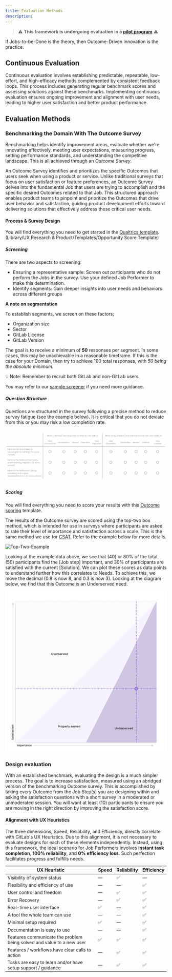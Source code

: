 ```yaml
---
title: Evaluation Methods
description:
---
```


>⚠️ **This framework is undergoing evaluation in a [pilot program](https://gitlab.com/gitlab-org/gitlab/-/iss️ues/477045)** ⚠️

If Jobs-to-be-Done is the theory, then Outcome-Driven Innovation is the practice.

## Continuous Evaluation

Continuous evaluation involves establishing predictable, repeatable, low-effort, and high-efficacy methods complemented by consistent feedback loops. This process includes generating regular benchmark scores and assessing solutions against these benchmarks. Implementing continuous evaluation ensures ongoing improvement and alignment with user needs, leading to higher user satisfaction and better product performance.

## Evaluation Methods

### Benchmarking the Domain With The Outcome Survey

Benchmarking helps identify improvement areas, evaluate whether we're innovating effectively, meeting user expectations, measuring progress, setting performance standards, and understanding the competitive landscape. This is all achieved through an _Outcome Survey_.

An Outcome Survey identifies and prioritizes the specific Outcomes that users seek when using a product or service. Unlike traditional surveys that focus on user satisfaction or feature preferences, an Outcome Survey delves into the fundamental Job that users are trying to accomplish and the specific desired Outcomes related to that Job. This structured approach enables product teams to pinpoint and prioritize the Outcomes that drive user behavior and satisfaction, guiding product development efforts toward delivering solutions that effectively address these critical user needs.

#### Process & Survey Design


You will find everything you need to get started in the [Qualtrics template](https://gitlab.eu.qualtrics.com/survey-builder/LS_2l5ektxWK1wFRuC/edit?ContextLibraryID=GR_6ziMa2ooJx4Y6SF). (Library/UX Research & Product/Templates/Opportunity Score Template)

##### Screening

There are two aspects to screening:

- Ensuring a representative sample: Screen out participants who do not perform the Jobs in the survey. Use your defined Job Performer to make this determination.
- Identify segments: Gain deeper insights into user needs and behaviors across different groups

**A note on segmentation**

To establish segments, we screen on these factors;

- Organization size
- Sector
- GitLab License
- GitLab Version

The goal is to receive a minimum of **50** responses per segment. In some cases, this may be unachievable in a reasonable timeframe. If this is the case for your Domain, then try to achieve 100 total responses, with _50 being the absolute minimum_.

💡 Note: Remember to recruit both GitLab and non-GitLab users.

You may refer to our [sample screener](https://docs.google.com/document/d/1sxhg6d3VPg0sxlUULgYPehnHXVvwx_lm2y5Xv9wn4sY/edit?usp=sharing) if you need more guidance.

##### Question Structure

Questions are structured in the survey following a precise method to reduce survey fatigue (see the example below). It is critical that you do not deviate from this or you may risk a low completion rate.

![Outcome Question structure](./JTBD_OutcomeSurvey_Question.png)

##### Scoring

You will find everything you need to score your results with this [Outcome scoring](https://docs.google.com/spreadsheets/d/109GZqTYPpOLpHLj-gwV_ldMFwIKa9MaaLPyLJ4kdoQs/edit?usp=sharing) template.

The results of the Outcome survey are scored using the top-two box method, which is intended for use in surveys where participants are asked to rate their level of importance and satisfaction across a scale. This is the same method we use for [CSAT](/handbook/sales/field-operations/user-success-operations/cs-ops-programs/nps-csat-scores/#scoring-methodology). Refer to the example below for more details.

![Top-Two-Example](/Top_Two_Box.png)

Looking at the example data above, we see that (40) or 80% of the total (50) participants find the [Job step] important, and 30% of participants are satisfied with the current [Solution]. We can plot these scores as data points to understand further how this correlates to Needs. To achieve this, we move the decimal (0.8 is now 8, and 0.3 is now 3). Looking at the diagram below, we find that this Outcome is an Underserved need.

![Needs_Plotting](./Needs_Plot.png)

### Design evaluation

With an established benchmark, evaluating the design is a much simpler process. The goal is to increase satisfaction, measured using an abridged version of the benchmarking Outcome survey. This is accomplished by taking every Outcome from the Job Step(s) you are designing within and asking the satisfaction questions with a short survey in a moderated or unmoderated session. You will want at least (10) participants to ensure you are moving in the right direction by improving the satisfaction score.

#### Alignment with UX Heuristics

The three dimensions, Speed, Reliability, and Efficiency, directly correlate with GitLab's UX Heuristics. Due to this alignment, it is not necessary to evaluate designs for each of these elements independently. Instead, using this framework, the ideal scenario for Job Performers involves **instant task completion**, **100% reliability**, and **0% efficiency loss**. Such perfection facilitates progress and fulfills needs.

| UX Heuristic | Speed | Reliability | Efficiency |
| --------- | ------------- | ---------------------- | ------------------ |
| Visibility of system status | — | ✅ | — |
| Flexibility and efficiency of use | — | — | ✅ |
| User control and freedom | — | ✅ | ✅ |
| Error Recovery | —| ✅ | ✅ |
| Real-time user interface | ✅ | — |✅ |
| A tool the whole team can use | — | — | ✅ |
| Minimal setup required | ✅ | — | ✅ |
| Documentation is easy to use | — | — | ✅ |
| Features communicate the problem being solved and value to a new user | ✅ |✅  | ✅ |
| Features / workflows have clear calls to action | — | ✅ | ✅ |
| Tasks are easy to learn and/or have setup support / guidance | — | ✅ | ✅|
